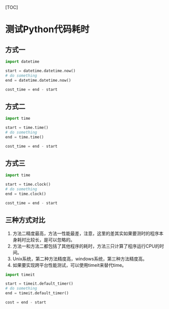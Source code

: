 [TOC]

# 测试Python代码耗时

## 方式一

```python
import datetime

start = datetime.datetime.now()
# do something
end = datetime.datetime.now()

cost_time = end - start
```

## 方式二

```python
import time

start = time.time()
# do something
end = time.time()

cost_time = end - start
```

## 方式三

```python
import time

start = time.clock()
# do something
end = time.clock()

cost_time = end - start
```

## 三种方式对比

1. 方法二精度最高，方法一性能最差，注意，这里的差其实如果要测时的程序本身耗时比较长，是可以忽略的。
2. 方法一和方法二都包括了其他程序的耗时，方法三只计算了程序运行CPU的时间。
3. Unix系统，第二种方法精度高，windows系统，第三种方法精度高。
4. 如果要实现跨平台性能测试，可以使用timeit来替代time。

```python
import timeit

start = timeit.default_timer()
# do something
end = timeit.default_timer()

cost = end - start
```

